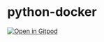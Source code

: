 # python-docker
[![Open in Gitpod](https://gitpod.io/button/open-in-gitpod.svg)](https://gitpod.io/#https://github.com/liu-minghua/python-docker.git)
